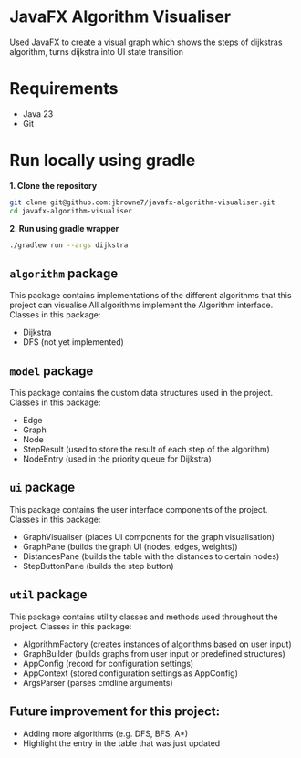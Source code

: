 # JavaFX Algorithm Visualiser

Used JavaFX to create a visual graph which shows the steps of dijkstras algorithm, turns dijkstra into UI state transition


# Requirements
- Java 23
- Git

# Run locally using gradle  

**1. Clone the repository**
```bash
git clone git@github.com:jbrowne7/javafx-algorithm-visualiser.git
cd javafx-algorithm-visualiser
```  

**2. Run using gradle wrapper**
```bash
./gradlew run --args dijkstra
```


## `algorithm` package

This package contains implementations of the different algorithms that this project can visualise
All algorithms implement the Algorithm interface. Classes in this package:
- Dijkstra
- DFS (not yet implemented)

## `model` package
This package contains the custom data structures used in the project. Classes in this package:
- Edge
- Graph
- Node
- StepResult (used to store the result of each step of the algorithm)
- NodeEntry (used in the priority queue for Dijkstra)

## `ui` package
This package contains the user interface components of the project. Classes in this package:
- GraphVisualiser (places UI components for the graph visualisation)
- GraphPane (builds the graph UI (nodes, edges, weights))
- DistancesPane (builds the table with the distances to certain nodes)
- StepButtonPane (builds the step button)

## `util` package
This package contains utility classes and methods used throughout the project. Classes in this package:
- AlgorithmFactory (creates instances of algorithms based on user input)
- GraphBuilder (builds graphs from user input or predefined structures)
- AppConfig (record for configuration settings)
- AppContext (stored configuration settings as AppConfig)
- ArgsParser (parses cmdline arguments)

## Future improvement for this project:
- Adding more algorithms (e.g. DFS, BFS, A*)
- Highlight the entry in the table that was just updated
